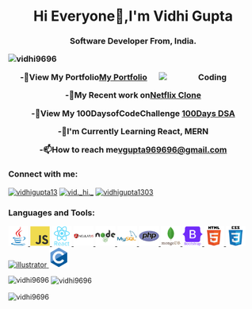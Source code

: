 <h1 align="center" color ="black">Hi Everyone👋,I'm Vidhi Gupta</h1>
<h3 align="center" color ="black">Software Developer From, India.

<p align="left"> <img src="https://komarev.com/ghpvc/?username=vidhi9696&label=Profile%20views&color=0e75b6&style=flat" alt="vidhi9696" /> </p>
<img align="right" alt="Coding" width="200" src="https://github.com/vidhi9696/vidhi9696/assets/114758784/67350e57-9325-4488-9f3b-2a85595444cf">

-📌View My Portfolio[My Portfolio](https://vidhi9696.github.io/)

-🔭My Recent work on[Netflix Clone](https://github.com/vidhi9696/netflix-clone)

-📍View My 100DaysofCodeChallenge [100Days DSA](https://github.com/vidhi9696/100Dayscodechallenge-)

-🌱I'm Currently Learning **React, MERN**

-📫How to reach me**vgupta969696@gmail.com**
                      
<h3 align="left">Connect with me:</h3>
<p align="left">
<a href="https://linkedin.com/in/vidhigupta13" target="blank"><img align="center" src="https://raw.githubusercontent.com/rahuldkjain/github-profile-readme-generator/master/src/images/icons/Social/linked-in-alt.svg" alt="vidhigupta13" height="30" width="40" /></a>
<a href="https://instagram.com/vid._hi._" target="blank"><img align="center" src="https://raw.githubusercontent.com/rahuldkjain/github-profile-readme-generator/master/src/images/icons/Social/instagram.svg" alt="vid._hi._" height="30" width="40" /></a>
<a href="https://www.hackerrank.com/vidhigupta1303" target="blank"><img align="center" src="https://raw.githubusercontent.com/rahuldkjain/github-profile-readme-generator/master/src/images/icons/Social/hackerrank.svg" alt="vidhigupta1303" height="30" width="40" /></a>
</p>

<h3 align="left">Languages and Tools:</h3>
 <p align="left"><a href="https://www.java.com" target="_blank" rel="noreferrer"> <img src="https://raw.githubusercontent.com/devicons/devicon/master/icons/java/java-original.svg" alt="java" width="40" height="40"/> </a> <a href="https://developer.mozilla.org/en-US/docs/Web/JavaScript" target="_blank" rel="noreferrer"> <img src="https://raw.githubusercontent.com/devicons/devicon/master/icons/javascript/javascript-original.svg" alt="javascript" width="40" height="40"/> </a> <a href="https://reactjs.org/" target="_blank" rel="noreferrer"> <img src="https://raw.githubusercontent.com/devicons/devicon/master/icons/react/react-original-wordmark.svg" alt="react" width="40" height="40"/> </a> <a href="https://angular.io" target="_blank" rel="noreferrer"> <img src="https://raw.githubusercontent.com/devicons/devicon/master/icons/angularjs/angularjs-original-wordmark.svg" alt="angularjs" width="40" height="40"/> </a>  <a href="https://nodejs.org" target="_blank" rel="noreferrer"> <img src="https://raw.githubusercontent.com/devicons/devicon/master/icons/nodejs/nodejs-original-wordmark.svg" alt="nodejs" width="40" height="40"/> </a>  <a href="https://www.mysql.com/" target="_blank" rel="noreferrer"> <img src="https://raw.githubusercontent.com/devicons/devicon/master/icons/mysql/mysql-original-wordmark.svg" alt="mysql" width="40" height="40"/> </a>   <a href="https://www.php.net" target="_blank" rel="noreferrer"> <img src="https://raw.githubusercontent.com/devicons/devicon/master/icons/php/php-original.svg" alt="php" width="40" height="40"/> </a> <a href="https://www.mongodb.com/" target="_blank" rel="noreferrer"> <img src="https://raw.githubusercontent.com/devicons/devicon/master/icons/mongodb/mongodb-original-wordmark.svg" alt="mongodb" width="40" height="40"/> </a> <a href="https://getbootstrap.com" target="_blank" rel="noreferrer"> <img src="https://raw.githubusercontent.com/devicons/devicon/master/icons/bootstrap/bootstrap-plain-wordmark.svg" alt="bootstrap" width="40" height="40"/> </a> <a href="https://www.w3.org/html/" target="_blank" rel="noreferrer"> <img src="https://raw.githubusercontent.com/devicons/devicon/master/icons/html5/html5-original-wordmark.svg" alt="html5" width="40" height="40"/> </a> <a href="https://www.w3schools.com/css/" target="_blank" rel="noreferrer"> <img src="https://raw.githubusercontent.com/devicons/devicon/master/icons/css3/css3-original-wordmark.svg" alt="css3" width="40" height="40"/> </a>  <a href="https://www.adobe.com/in/products/illustrator.html" target="_blank" rel="noreferrer"> <img src="https://www.vectorlogo.zone/logos/adobe_illustrator/adobe_illustrator-icon.svg" alt="illustrator" width="40" height="40"/> </a>  <a href="https://www.cprogramming.com/" target="_blank" rel="noreferrer"> <img src="https://raw.githubusercontent.com/devicons/devicon/master/icons/c/c-original.svg" alt="c" width="40" height="40"/> </a>  </p>

<p><img align="left" src="https://github-readme-stats.vercel.app/api/top-langs?username=vidhi9696&show_icons=true&locale=en&layout=compact" alt="vidhi9696" /></p>

<p>&nbsp;<img align="center" src="https://github-readme-stats.vercel.app/api?username=vidhi9696&show_icons=true&locale=en" alt="vidhi9696" /></p>

<p><img align="center" src="https://github-readme-streak-stats.herokuapp.com/?user=vidhi9696&" alt="vidhi9696" /></p>


